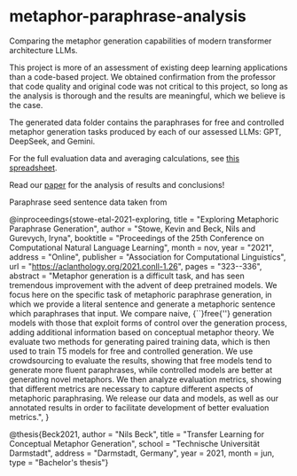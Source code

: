 # metaphor-paraphrase-analysis
Comparing the metaphor generation capabilities of modern transformer architecture LLMs.

This project is more of an assessment of existing deep learning applications than a code-based project. We obtained confirmation from the professor that code quality and original code was not critical to this project, so long as the analysis is thorough and the results are meaningful, which we believe is the case.

The generated data folder contains the paraphrases for free and controlled metaphor generation tasks produced by each of our assessed LLMs: GPT, DeepSeek, and Gemini.

For the full evaluation data and averaging calculations, see [this spreadsheet](https://docs.google.com/spreadsheets/d/1wWWiYCKBsuu6W7xqfe4ig0MYfHbth_7Ea9uCs5XQP0A/edit?usp=sharing).

Read our [paper](https://docs.google.com/document/d/1knITo7v485cHu_8S01BcLktkLiPV_2kfaCEj2x31ydY/edit?usp=sharing) for the analysis of results and conclusions!

Paraphrase seed sentence data taken from  

@inproceedings{stowe-etal-2021-exploring,
    title = "Exploring Metaphoric Paraphrase Generation",
    author = "Stowe, Kevin  and
      Beck, Nils  and
      Gurevych, Iryna",
    booktitle = "Proceedings of the 25th Conference on Computational Natural Language Learning",
    month = nov,
    year = "2021",
    address = "Online",
    publisher = "Association for Computational Linguistics",
    url = "https://aclanthology.org/2021.conll-1.26",
    pages = "323--336",
    abstract = "Metaphor generation is a difficult task, and has seen tremendous improvement with the advent of deep pretrained models. We focus here on the specific task of metaphoric paraphrase generation, in which we provide a literal sentence and generate a metaphoric sentence which paraphrases that input. We compare naive, {``}free{''} generation models with those that exploit forms of control over the generation process, adding additional information based on conceptual metaphor theory. We evaluate two methods for generating paired training data, which is then used to train T5 models for free and controlled generation. We use crowdsourcing to evaluate the results, showing that free models tend to generate more fluent paraphrases, while controlled models are better at generating novel metaphors. We then analyze evaluation metrics, showing that different metrics are necessary to capture different aspects of metaphoric paraphrasing. We release our data and models, as well as our annotated results in order to facilitate development of better evaluation metrics.",
}

@thesis{Beck2021,
    author = "Nils Beck", 
    title = "Transfer Learning for Conceptual Metaphor Generation",
    school = "Technische Universität Darmstadt",
    address = "Darmstadt, Germany",
    year = 2021,
    month = jun,
    type = "Bachelor's thesis"}
